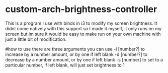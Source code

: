 # custom-arch-brightness-controller
This is a program I use with binds in i3 to modify my screen brightness. It didnt come natively with this support so I made it myself, it only runs on my screen but im sure it would be easy to make run on your own machine with just a little bit of modification.


#how to use
there are three arguments you can use 
-i [number?] to increase by a number amount, or by one if left blank
-d [number?] to decrease by a number amount, or by one if left blank
-s [number] to set to a particular number, if left blank, will just set brightness to 1



